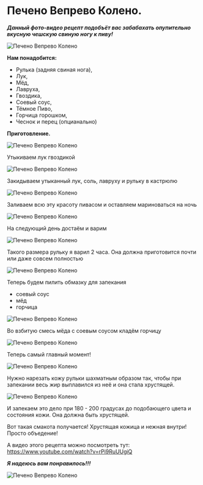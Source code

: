 # Печено Вепрево Колено.

_**Данный фото-видео рецепт подобъёт вас забабахать опупительно вкусную чешскую свиную ногу к пиву!**_

![Печено Вепрево Колено](/images/Kulinar/Second/pecheno_koleno_001.jpg 'Печено Вепрево Колено')

**Нам понадобится:**

- Рулька (задняя свиная нога),
- Лук,
- Мёд,
- Лавруха,
- Гвоздика,
- Соевый соус,
- Тёмное Пиво,
- Горчица горошком,
- Чеснок и перец (опцианально)

**Приготовление.**

![Печено Вепрево Колено](/images/Kulinar/Second/pecheno_koleno_002.jpg 'Печено Вепрево Колено')

Утыкиваем лук гвоздикой

![Печено Вепрево Колено](/images/Kulinar/Second/pecheno_koleno_003.jpg 'Печено Вепрево Колено')

Закидываем утыканный лук, соль, лавруху и рульку в кастрюлю

![Печено Вепрево Колено](/images/Kulinar/Second/pecheno_koleno_004.jpg 'Печено Вепрево Колено')

Заливаем всю эту красоту пивасом и оставляем мариноваться на ночь

![Печено Вепрево Колено](/images/Kulinar/Second/pecheno_koleno_005.jpg 'Печено Вепрево Колено')

На следующий день достаём и варим

![Печено Вепрево Колено](/images/Kulinar/Second/pecheno_koleno_006.jpg 'Печено Вепрево Колено')

Такого размера рульку я варил 2 часа. Она должна приготовится почти или даже совсем полностью

![Печено Вепрево Колено](/images/Kulinar/Second/pecheno_koleno_007.jpg 'Печено Вепрево Колено')

Теперь будем пилить обмазку для запекания

- соевый соус
- мёд
- горчица

![Печено Вепрево Колено](/images/Kulinar/Second/pecheno_koleno_008.jpg 'Печено Вепрево Колено')

Во взбитую смесь мёда с соевым соусом кладём горчицу

![Печено Вепрево Колено](/images/Kulinar/Second/pecheno_koleno_009.jpg 'Печено Вепрево Колено')

Теперь самый главный момент!

![Печено Вепрево Колено](/images/Kulinar/Second/pecheno_koleno_010.jpg 'Печено Вепрево Колено')

Нужно нарезать кожу рульки шахматным образом так, чтобы при запекании весь жир выплавился из неё и она стала хрустящей.

![Печено Вепрево Колено](/images/Kulinar/Second/pecheno_koleno_011.jpg 'Печено Вепрево Колено')

И запекаем это дело при 180 - 200 градусах до подобающего цвета и состояния кожи. Она должна быть хрустящей.

Вот такая смакота получается! Хрустящая кожица и нежная внутри! Просто объедение!

А видео этого рецепта можно посмотреть тут: https://www.youtube.com/watch?v=rPi9RuUUgiQ

_**Я надеюсь вам понравилось!!!**_

![Печено Вепрево Колено](/images/Kulinar/Second/pecheno_koleno_012.jpg 'Печено Вепрево Колено')
